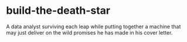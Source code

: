 # build-the-death-star
A data analyst surviving each leap while putting together a machine that may just deliver on the wild promises he has made in his cover letter.
